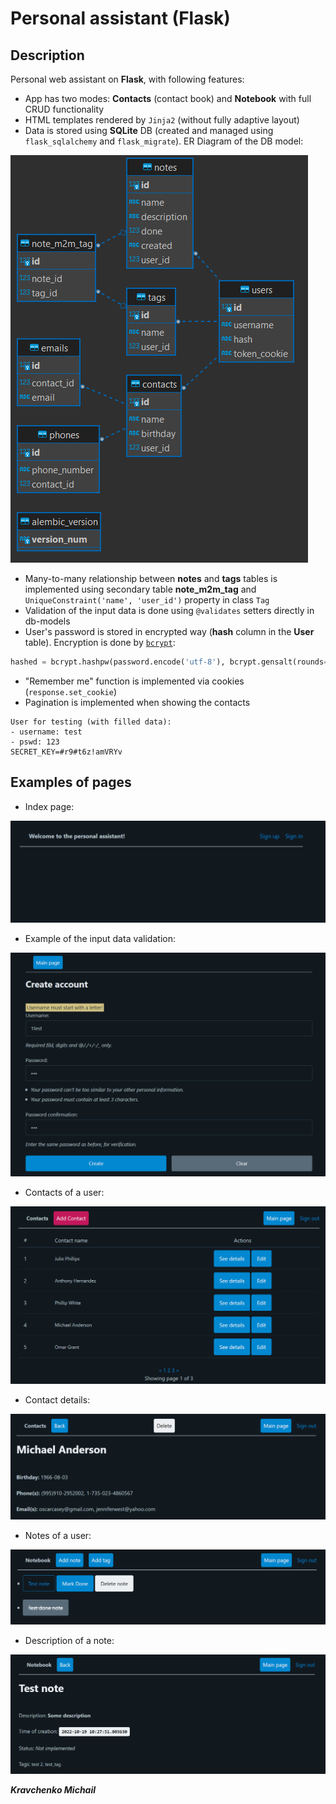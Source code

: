 # Personal assistant (Flask)

## Description
Personal web assistant on **Flask**, with following features:

- App has two modes: **Contacts** (contact book) and **Notebook** with full CRUD functionality
- HTML templates rendered by `Jinja2` (without fully adaptive layout)
- Data is stored using **SQLite** DB (created and managed using `flask_sqlalchemy` and `flask_migrate`). ER Diagram of
  the DB model:

![DB_ER_Diagram](readme_img/db_diagram.png)

- Many-to-many relationship between **notes** and **tags** tables is implemented using secondary table **note_m2m_tag**
  and `UniqueConstraint('name', 'user_id')` property in class `Tag`
- Validation of the input data is done using `@validates` setters directly in db-models
- User's password is stored in encrypted way (**hash** column in the **User** table). Encryption is done
  by [`bcrypt`](https://pypi.org/project/bcrypt/):

```python
hashed = bcrypt.hashpw(password.encode('utf-8'), bcrypt.gensalt(rounds=10))
```

- "Remember me" function is implemented via cookies (`response.set_cookie`)
- Pagination is implemented when showing the contacts

```
User for testing (with filled data):
- username: test
- pswd: 123
SECRET_KEY=#r9#t6z!amVRYv
```

## Examples of pages

- Index page:

![index page](readme_img/index.png)

- Example of the input data validation:

![validation example](readme_img/validation.png)

- Contacts of a user:

![Contacts of a user](readme_img/user_contacts.png)

- Contact details:

![Contact details](readme_img/contact_details.png)

- Notes of a user:

![Notes of a user](readme_img/user_notes.png)

- Description of a note:

![Description of a note](readme_img/note_description.png)

**_Kravchenko Michail_**
